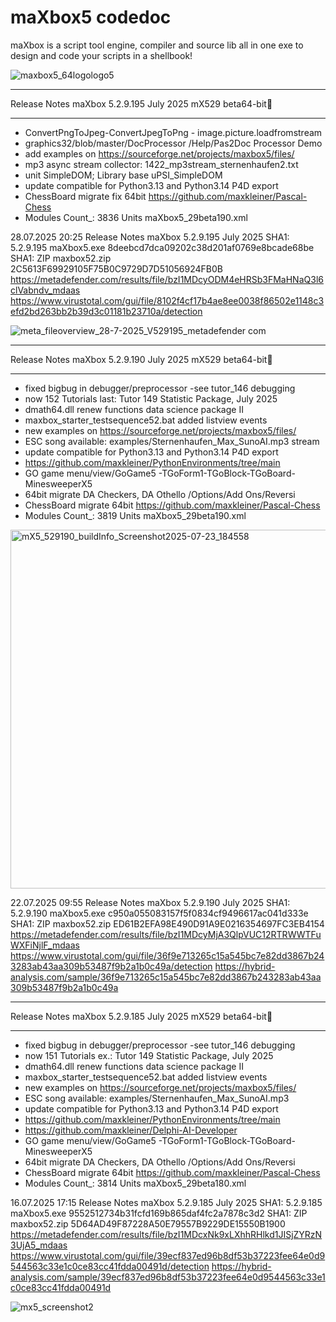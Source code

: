 # maXbox5 codedoc
maXbox is a script tool engine, compiler and source lib all in one exe to design and code your scripts in a shellbook!

![maxbox5_64logologo5](https://github.com/user-attachments/assets/f39ad1f4-3243-4104-ba45-5315b242e3e7)

*****************************************************************
Release Notes maXbox 5.2.9.195 July 2025 mX529 beta64-bit🐞
*****************************************************************
- ConvertPngToJpeg-ConvertJpegToPng - image.picture.loadfromstream
- graphics32/blob/master/DocProcessor /Help/Pas2Doc Processor Demo
- add examples on https://sourceforge.net/projects/maxbox5/files/
- mp3 async stream collector: 1422_mp3stream_sternenhaufen2.txt
- unit SimpleDOM; Library base uPSI_SimpleDOM
- update compatible for Python3.13 and Python3.14 P4D export
- ChessBoard migrate fix 64bit https://github.com/maxkleiner/Pascal-Chess
- Modules Count_: 3836 Units maXbox5_29beta190.xml

28.07.2025 20:25
Release Notes maXbox 5.2.9.195 July 2025 
SHA1: 5.2.9.195 maXbox5.exe 8deebcd7dca09202c38d201af0769e8bcade68be
SHA1: ZIP maxbox52.zip 2C5613F69929105F75B0C9729D7D51056924FB0B 
https://metadefender.com/results/file/bzI1MDcyODM4eHRSb3FMaHNaQ3l6clVabndv_mdaas
https://www.virustotal.com/gui/file/8102f4cf17b4ae8ee0038f86502e1148c3efd2bd263bb2b39d3c01181b23710a/detection

![meta_fileoverview_28-7-2025_V529195_metadefender com](https://github.com/user-attachments/assets/f0b6dc10-30b9-443f-85e7-43350ca404f1)


*****************************************************************
Release Notes maXbox 5.2.9.190 July 2025 mX529 beta64-bit🐞
*****************************************************************
- fixed bigbug in debugger/preprocessor -see tutor_146 debugging
- now 152 Tutorials last: Tutor 149 Statistic Package, July 2025
- dmath64.dll renew functions data science package II
- maxbox_starter_testsequence52.bat added listview events
- new examples on https://sourceforge.net/projects/maxbox5/files/
- ESC song available: examples/Sternenhaufen_Max_SunoAI.mp3 stream
- update compatible for Python3.13 and Python3.14 P4D export
- https://github.com/maxkleiner/PythonEnvironments/tree/main
- GO game menu/view/GoGame5 -TGoForm1-TGoBlock-TGoBoard-MinesweeperX5
- 64bit migrate DA Checkers, DA Othello /Options/Add Ons/Reversi
- ChessBoard migrate 64bit https://github.com/maxkleiner/Pascal-Chess
- Modules Count_: 3819 Units maXbox5_29beta190.xml

<img width="685" height="574" alt="mX5_529190_buildInfo_Screenshot2025-07-23_184558" src="https://github.com/user-attachments/assets/fbcd6dcb-adab-4a33-8331-ba12e704d80a" />

22.07.2025 09:55
Release Notes maXbox 5.2.9.190 July 2025 
SHA1: 5.2.9.190 maXbox5.exe c950a055083157f5f0834cf9496617ac041d333e
SHA1: ZIP maxbox52.zip ED61B2EFA98E490D91A9E0216354697FC3EB4154 
https://metadefender.com/results/file/bzI1MDcyMjA3QlpVUC12RTRWWTFuWXFiNjlF_mdaas
https://www.virustotal.com/gui/file/36f9e713265c15a545bc7e82dd3867b243283ab43aa309b53487f9b2a1b0c49a/detection
https://hybrid-analysis.com/sample/36f9e713265c15a545bc7e82dd3867b243283ab43aa309b53487f9b2a1b0c49a


*****************************************************************
Release Notes maXbox 5.2.9.185 July 2025 mX529 beta64-bit🐞
*****************************************************************
- fixed bigbug in debugger/preprocessor -see tutor_146 debugging
- now 151 Tutorials ex.: Tutor 149 Statistic Package, July 2025
- dmath64.dll renew functions data science package II
- maxbox_starter_testsequence52.bat added listview events
- new examples on https://sourceforge.net/projects/maxbox5/files/
- ESC song available: examples/Sternenhaufen_Max_SunoAI.mp3
- update compatible for Python3.13 and Python3.14 P4D export
- https://github.com/maxkleiner/PythonEnvironments/tree/main
- https://github.com/maxkleiner/Delphi-AI-Developer
- GO game menu/view/GoGame5 -TGoForm1-TGoBlock-TGoBoard-MinesweeperX5
- 64bit migrate DA Checkers, DA Othello /Options/Add Ons/Reversi
- ChessBoard migrate 64bit https://github.com/maxkleiner/Pascal-Chess
- Modules Count_: 3814 Units maXbox5_29beta180.xml

16.07.2025 17:15
Release Notes maXbox 5.2.9.185 July 2025 
SHA1: 5.2.9.185 maXbox5.exe 9552512734b31fcfd169b865daf4fc2a7878c3d2
SHA1: ZIP maxbox52.zip 5D64AD49F87228A50E79557B9229DE15550B1900 
https://metadefender.com/results/file/bzI1MDcxNk9xLXhhRHlkd1JISjZYRzN3UjA5_mdaas
https://www.virustotal.com/gui/file/39ecf837ed96b8df53b37223fee64e0d9544563c33e1c0ce83cc41fdda00491d/detection
https://hybrid-analysis.com/sample/39ecf837ed96b8df53b37223fee64e0d9544563c33e1c0ce83cc41fdda00491d

![mx5_screenshot2](https://github.com/user-attachments/assets/7afbb643-5d5f-4001-ab98-e3be1c791b8f)

